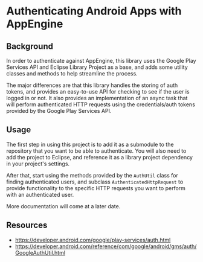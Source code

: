# Authenticating Android Apps with AppEngine

## Background

In order to authenticate against AppEngine, this library uses the Google Play Services API and Eclipse Library Project as a base, and adds some utility classes and methods to help streamline the process.

The major differences are that this library handles the storing of auth tokens, and provides an easy-to-use API for checking to see if the user is logged in or not.  It also provides an implementation of an async task that will perform authenticated HTTP requests using the credentials/auth tokens provided by the Google Play Services API.

## Usage

The first step in using this project is to add it as a submodule to the repository that you want to be able to authenticate.  You will also need to add the project to Eclipse, and reference it as a library project dependency in your project's settings.

After that, start using the methods provided by the `AuthUtil` class for finding authenticated users, and subclass `AuthenticatedHttpRequest` to provide functionality to the specific HTTP requests you want to perform with an authenticated user.

More documentation will come at a later date.

## Resources

* https://developer.android.com/google/play-services/auth.html
* https://developer.android.com/reference/com/google/android/gms/auth/GoogleAuthUtil.html
